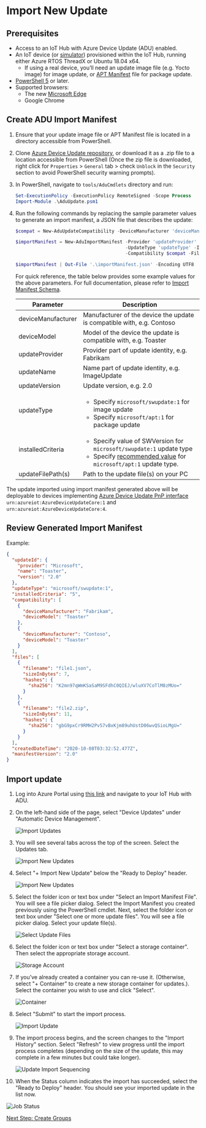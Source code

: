 # Import New Update

## Prerequisites

* Access to an IoT Hub with Azure Device Update (ADU) enabled.
* An IoT device (or [simulator](./how-to-agent-eval-sim-quickstart.md)) provisioned within the IoT Hub, running either Azure RTOS ThreadX or Ubuntu 18.04 x64.
    * If using a real device, you’ll need an update image file (e.g. Yocto image) for image update, or [APT Manifest](../agent-reference/apt-manifest.md) file for package update.
* [PowerShell 5]((https://docs.microsoft.com/en-us/powershell/scripting/install/installing-powershell)) or later.
* Supported browsers:
  * The new [Microsoft Edge](https://www.microsoft.com/edge)
  * Google Chrome

## Create ADU Import Manifest

1. Ensure that your update image file or APT Manifest file is located in a directory accessible from PowerShell.

2. Clone [Azure Device Update repository](https://github.com/Azure/adu-private-preview), or download it as a .zip file to
a location accessible from PowerShell (Once the zip file is downloaded, right click for `Properties` > `General` tab > check `Unblock` in the `Security` section to avoid PowerShell security warning prompts).

3. In PowerShell, navigate to `tools/AduCmdlets` directory and run:

    ```powershell
    Set-ExecutionPolicy -ExecutionPolicy RemoteSigned -Scope Process
    Import-Module .\AduUpdate.psm1
    ```

4. Run the following commands by replacing the sample parameter values to generate an import manifest, a JSON file that describes the update:
    ```powershell
    $compat = New-AduUpdateCompatibility -DeviceManufacturer 'deviceManufacturer' -DeviceModel 'deviceModel'

    $importManifest = New-AduImportManifest -Provider 'updateProvider' -Name 'updateName' -Version 'updateVersion' `
                                            -UpdateType 'updateType' -InstalledCriteria 'installedCriteria' `
                                            -Compatibility $compat -Files 'updateFilePath(s)'

    $importManifest | Out-File '.\importManifest.json' -Encoding UTF8
    ```

    For quick reference, the table below provides some example values for the above parameters. For full documentation, please refer to [Import Manifest Schema](../publish-api-reference/import-update.md#import-manifest-schema).

    | Parameter | Description |
    | --------- | ----------- |
    | deviceManufacturer | Manufacturer of the device the update is compatible with, e.g. Contoso
    | deviceModel | Model of the device the update is compatible with, e.g. Toaster
    | updateProvider | Provider part of update identity, e.g. Fabrikam
    | updateName | Name part of update identity, e.g. ImageUpdate
    | updateVersion | Update version, e.g. 2.0
    | updateType | <ul><li>Specify `microsoft/swupdate:1` for image update</li><li>Specify `microsoft/apt:1` for package update</li></ul>
    | installedCriteria | <ul><li>Specify value of SWVersion for `microsoft/swupdate:1` update type</li><li>Specify [recommended value](../agent-reference/apt-manifest.md) for `microsoft/apt:1` update type.
    | updateFilePath(s) | Path to the update file(s) on your PC

The update imported using import manifest generated above will be deployable to devices implementing [Azure Device Update PnP interface](../how-adu-uses-iot-pnp.md) `urn:azureiot:AzureDeviceUpdateCore:1` and `urn:azureiot:AzureDeviceUpdateCore:4`.

## Review Generated Import Manifest

Example:
```json
{
  "updateId": {
    "provider": "Microsoft",
    "name": "Toaster",
    "version": "2.0"
  },
  "updateType": "microsoft/swupdate:1",
  "installedCriteria": "5",
  "compatibility": [
    {
      "deviceManufacturer": "Fabrikam",
      "deviceModel": "Toaster"
    },
    {
      "deviceManufacturer": "Contoso",
      "deviceModel": "Toaster"
    }
  ],
  "files": [
    {
      "filename": "file1.json",
      "sizeInBytes": 7,
      "hashes": {
        "sha256": "K2mn97qWmKSaSaM9SFdhC0QIEJ/wluXV7CoTlM8zMUo="
      }
    },
    {
      "filename": "file2.zip",
      "sizeInBytes": 11,
      "hashes": {
        "sha256": "gbG9pxCr9RMH2Pv57vBxKjm89uhUstD06wvQSioLMgU="
      }
    }
  ],
  "createdDateTime": "2020-10-08T03:32:52.477Z",
  "manifestVersion": "2.0"
}
```

## Import update

1. Log into Azure Portal using [this link](https://portal.azure.com/?feature.canmodifystamps=true&Microsoft_Azure_Iothub=aduprod) and navigate to your IoT Hub with ADU.

2. On the left-hand side of the page, select "Device Updates" under "Automatic Device Management".

   ![Import Updates](images/import-updates2.png)

3. You will see several tabs across the top of the screen. Select the Updates tab.

   ![Import New Updates](images/updates-tab.png)

4. Select "+ Import New Update" below the "Ready to Deploy" header.

   ![Import New Updates](images/import-new-update2.png)

5. Select the folder icon or text box under "Select an Import Manifest File". You will see a file picker dialog. Select the Import Manifest you created previously using the PowerShell cmdlet. Next, select the folder icon or text box under "Select one or more update files". You will see a file picker dialog. Select your update file(s).

   ![Select Update Files](images/select-update-files.png)

6. Select the folder icon or text box under "Select a storage container". Then select the appropriate storage account.

   ![Storage Account](images/storage-account.png)

7. If you’ve already created a container you can re-use it. (Otherwise, select "+ Container" to create a new storage container for updates.).  Select the container you wish to use and click "Select".

   ![Container](images/container.png)

8. Select "Submit" to start the import process.

   ![Import Update](images/publish-update.png)

9. The import process begins, and the screen changes to the "Import History" section. Select "Refresh" to view progress until the import process completes (depending on the size of the update, this may complete in a few minutes but could take longer).

   ![Update Import Sequencing](images/update-publishing-sequence2.png)

10. When the Status column indicates the import has succeeded, select the "Ready to Deploy" header. You should see your imported update in the list now.

   ![Job Status](images/update-ready.png)


[Next Step: Create Groups](./how-to-group-quickstart.md)
